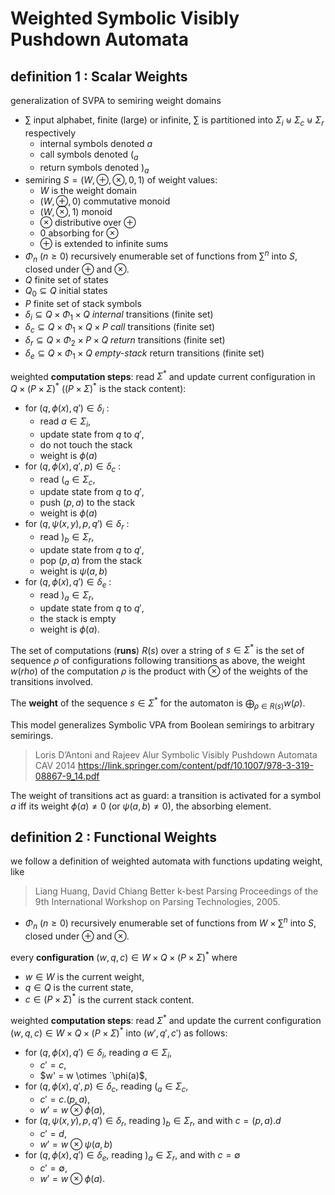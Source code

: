 # Weighted Symbolic Visibly Pushdown Automata


## definition 1 : Scalar Weights
generalization of SVPA to semiring weight domains

- $`∑`$ input alphabet, finite (large) or infinite,
  $`∑`$ is partitioned into $`\Sigma_i \uplus \Sigma_c \uplus \Sigma_r`$ respectively 
  - internal symbols denoted $`a`$
  - call symbols denoted $`(_a`$
  - return symbols denoted $`)_a`$
- semiring $`S = ( W, \oplus, \otimes, 0, 1)`$ of weight values:
  - $`W`$ is the weight domain
  - $`(W, \oplus, 0)`$ commutative monoid
  - $`(W, \otimes, 1)`$ monoid
  - $`\otimes`$ distributive over $`\oplus`$
  - $`0`$ absorbing for $`\otimes`$
  - $`\oplus`$ is extended to infinite sums
- $`\Phi_n`$ ($`n \geq 0`$) recursively enumerable set of functions from $`∑^n`$ into $`S`$, 
  closed under $`\oplus`$ and $`\otimes`$.
- $`Q`$ finite set of states
- $`Q_0 \subseteq Q`$ initial states
- $`P`$ finite set of stack symbols
- $`\delta_i \subseteq Q \times \Phi_1 \times Q`$ *internal* transitions (finite set)
- $`\delta_c \subseteq Q \times \Phi_1 \times Q \times P`$ *call* transitions (finite set)
- $`\delta_r \subseteq Q \times \Phi_2 \times P \times Q`$ *return* transitions (finite set)
- $`\delta_e \subseteq Q \times \Phi_1 \times Q`$ *empty-stack* return transitions (finite set)

weighted **computation steps**: read $`{\Sigma}^*`$ and update current configuration in $`Q \times (P\times \Sigma)^*`$ ($`(P\times \Sigma)^*`$ is the stack content):
- for $`(q, \phi(x), q') \in \delta_i`$ : 
  - read $`a \in \Sigma_i`$, 
  - update state from $`q`$ to $`q'`$, 
  - do not touch the stack  
  - weight is $`\phi(a)`$
- for $`(q, \phi(x), q', p) \in \delta_c`$ : 
  - read $`(_a \in \Sigma_c`$, 
  - update state from $`q`$ to $`q'`$, 
  - push $`(p, a)`$ to the stack  
  - weight is $`\phi(a)`$
- for $`(q, \psi(x, y), p, q') \in \delta_r`$ : 
  - read $`)_b \in \Sigma_r`$, 
  - update state from $`q`$ to $`q'`$, 
  - pop $`(p, a)`$ from the stack 
  - weight is $`\psi(a, b)`$
- for $`(q, \phi(x), q') \in \delta_e`$ : 
  - read $`)_a \in \Sigma_r`$, 
  - update state from $`q`$ to $`q'`$, 
  - the stack is empty
  - weight is $`\phi(a)`$.

The set of computations (**runs**) $`R(s)`$ over a string of $`s \in {\Sigma}^*`$ is the set of sequence $`\rho`$ of configurations following transitions as above, the weight $`w(rho)`$ of the computation $`\rho`$ is the product with $`\otimes`$ of the weights of the transitions involved.

The **weight** of the sequence $`s \in {\Sigma}^*`$ for the automaton is $`\bigoplus_{\rho \in R(s)} w(\rho)`$.  

This model generalizes Symbolic VPA from Boolean semirings to arbitrary semirings.

> Loris D’Antoni and Rajeev Alur
> Symbolic Visibly Pushdown Automata
> CAV 2014
> https://link.springer.com/content/pdf/10.1007/978-3-319-08867-9_14.pdf

The weight of transitions act as guard: a transition is activated for a symbol $`a`$ iff its weight $`\phi(a) \neq 0`$ (or $`\psi(a, b) \neq 0`$), the absorbing element.




## definition 2 : Functional Weights
we follow a definition of weighted automata with functions updating weight, like
> Liang Huang, David Chiang
> Better k-best Parsing
> Proceedings of the 9th International Workshop on Parsing Technologies, 2005.

- $`\Phi_n`$ ($`n \geq 0`$) recursively enumerable set of functions from $`W \times ∑^n`$ into $`S`$, 
  closed under $`\oplus`$ and $`\otimes`$.

every **configuration** $`(w, q, c) \in W \times Q \times (P\times \Sigma)^*`$ where
- $`w \in W`$ is the current weight,
- $`q \in Q`$ is the current state,
- $`c \in (P\times \Sigma)^*`$ is the current stack content.

weighted **computation steps**: read $`{\Sigma}^*`$ and update the current configuration $`(w, q, c) \in W \times Q \times (P\times \Sigma)^*`$ into $`(w', q', c')`$ as follows:
- for $`(q, \phi(x), q') \in \delta_i`$, reading $`a \in \Sigma_i`$, 
  - $`c' = c`$,
  - $`w' = w \otimes `\phi(a)`$,
- for $`(q, \phi(x), q', p) \in \delta_c`$, reading $`(_a \in \Sigma_c`$, 
  - $`c' = c . (p, a)`$,
  - $`w' = w \otimes \phi(a)`$,
- for $`(q, \psi(x, y), p, q') \in \delta_r`$, reading $`)_b \in \Sigma_r`$, and with $`c = (p, a).d`$
  - $`c' = d`$,
  - $`w' = w \otimes \psi(a, b)`$
- for $`(q, \phi(x), q') \in \delta_e`$, reading $`)_a \in \Sigma_r`$, and with $`c = \emptyset`$
  - $`c' = \emptyset`$,
  - $`w' = w \otimes \phi(a)`$.

